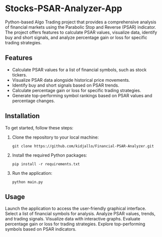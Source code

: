 # Stocks-PSAR-Analyzer-App
Python-based Algo Trading project that provides a comprehensive analysis of financial markets using the Parabolic Stop and Reverse (PSAR) indicator. 
The project offers features to calculate PSAR values, visualize data, identify buy and short signals, and analyze percentage gain or loss for specific trading strategies.

## Features

- Calculate PSAR values for a list of financial symbols, such as stock tickers.
- Visualize PSAR data alongside historical price movements.
- Identify buy and short signals based on PSAR trends.
- Calculate percentage gain or loss for specific trading strategies.
- Generate top-performing symbol rankings based on PSAR values and percentage changes.

## Installation

To get started, follow these steps:

1. Clone the repository to your local machine:

   ```shell
   git clone https://github.com/kidjallo/Financial-PSAR-Analyzer.git

2. Install the required Python packages:
   ```shell
   pip install -r requirements.txt

3. Run the application:
   ```shell
   python main.py

## Usage
Launch the application to access the user-friendly graphical interface.
Select a list of financial symbols for analysis.
Analyze PSAR values, trends, and trading signals.
Visualize data with interactive graphs.
Evaluate percentage gain or loss for trading strategies.
Explore top-performing symbols based on PSAR indicators.



